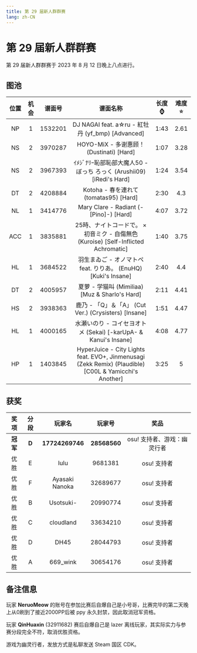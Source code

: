 ```yaml
---
title: 第 29 届新人群群赛
lang: zh-CN
---
```

# 第 29 届新人群群赛

第 29 届新人群群赛于 2023 年 8 月 12 日晚上八点进行。

## 图池

| 位置 | 机会 | 谱面号 | 谱面名称 | 长度:watch: | 难度:star: |
| :-: | :-: | :-: | :-: | :-: | :-: |
| NP | 1 | 1532201 | DJ NAGAI feat. a☆ru - 紅牡丹 (yf_bmp) [Advanced] | 1:43 | 2.61 |
| NS | 2 | 3970287 | HOYO-MiX - 多谢惠顾！ (Dustinati) [Hard] | 1:07 | 3.28 |
| NS | 2 | 3967393 | ｲﾒｼﾞﾅﾘｰ恥部恥部大魔人50 - ぼっち ろっく (Arushii09) [iRedi's Hard] | 1:24 | 3.54 |
| DT | 2 | 4208884 | Kotoha - 春を連れて (tomatas95) [Hard] | 2:30 | 4.3 |
| NL | 1 | 3414776 | Mary Clare - Radiant (-[Pino]-) [Hard] | 4:07 | 3.72 |
| ACC | 1 | 3835881 | 25時、ナイトコードで。 × 初音ミク - 自傷無色 (Kuroise) [Self-Inflicted Achromatic] | 1:40 | 3.75 |
| HL | 1 | 3684522 | 羽生まゐご - オノマトペ feat. りりあ。 (EnuHQ) [Kuki's Insane] | 2:40 | 4.4 |
| DT | 2 | 4005957 | 夏萝 - 学猫叫 (Mimiliaa) [Muz & Sharlo's Hard] | 2:11 | 4.41 |
| HS | 2 | 3938363 | 鹿乃 - 「Q」＆「A」 (Cut Ver.) (Crysisters) [Insane] | 1:51 | 4.47 |
| HL | 1 | 4000165 | 水瀬いのり - コイセヨオトメ (Sekai) [-karUpA- & Kanui's Insane] | 4:08 | 4.77 |
| HP | 1 | 1403845 | HyperJuice - City Lights feat. EVO+, Jinmenusagi (Zekk Remix) (Plaudible) [C00L & Yamicchi's Another] | 3:25 | 5 |

## 获奖

| 奖项 | 分段 | 玩家名 | 玩家号 | 奖品 |
| :-: | :-: | :-: | :-: | :-: |
| **冠军** | **D** | **17724269746** | **28568560** | osu! 支持者、游戏：幽灵行者 |
| 优胜 | E | Iulu | 9681381 | osu! 支持者 |
| 优胜 | F | Ayasaki Nanoka | 32689677 | osu! 支持者 |
| 优胜 | B | Usotsuki- | 20990774 | osu! 支持者 |
| 优胜 | C | cloudland | 33634210 | osu! 支持者 |
| 优胜 | D | DH45 | 28044793 | osu! 支持者 |
| 优胜 | A | 669_wink | 30654176 | osu! 支持者 |

## 备注信息

玩家 **NeruoMeow** 的账号在参加比赛后自爆自己是小号哥，比赛完毕的第二天晚上从0刷到了接近2000PP后被 ppy 永久封禁，因此取消冠军资格。

玩家 **QinHuaxin** (32911682) 赛后自爆自己是 lazer 离线玩家，其实际实力与参赛分段完全不符，取消优胜资格。

游戏为幽灵行者，发放方式是私聊发送 Steam 国区 CDK。
